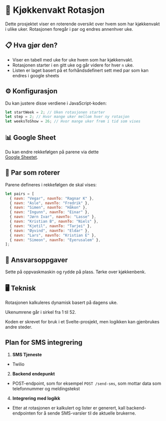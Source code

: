 # 🧼 Kjøkkenvakt Rotasjon

Dette prosjektet viser en roterende oversikt over hvem som har kjøkkenvakt i ulike uker. Rotasjonen foregår i par og endres annenhver uke.

## 📋 Hva gjør den?

- Viser en tabell med uke for uke hvem som har kjøkkenvakt.
- Rotasjonen starter i en gitt uke og går videre for hver `n` uke.
- Listen er laget basert på et forhåndsdefinert sett med par som kan endres i google sheets

## ⚙️ Konfigurasjon

Du kan justere disse verdiene i JavaScript-koden:

```js
let startWeek = 2; // Uken rotasjonen starter
let step = 2; // Hvor mange uker mellom hver ny rotasjon
let weeksToShow = 26; // Hvor mange uker frem i tid som vises
```

## 📊 Google Sheet

Du kan endre rekkefølgen på parene via dette <br>
[Google Sheetet](https://docs.google.com/spreadsheets/d/1txI624y3tUPdaykSLZeZmOXAFhRQzVRvUJSqzgP8qag/edit?usp=sharing).

## 👥 Par som roterer

Parene defineres i rekkefølgen de skal vises:

```js
let pairs = [
  { navn: "Vegar", navnTo: "Ragnar K" },
  { navn: "Asle", navnTo: "Fredrik" },
  { navn: "Simen", navnTo: "Håkon" },
  { navn: "Ingunn", navnTo: "Einar" },
  { navn: "Jørn Ivar", navnTo: "Lasse" },
  { navn: "Kristian B", navnTo: "Niels" },
  { navn: "Kjetil", navnTo: "Tarjei" },
  { navn: "Øyvind", navnTo: "Eldar" },
  { navn: "Lars", navnTo: "Kristian E" },
  { navn: "Simeon", navnTo: "Eyerusalem" },
];
```

## 🧽 Ansvarsoppgaver

Sette på oppvaskmaskin og rydde på plass. Tørke over kjøkkenbenk.

## 🖥️ Teknisk

Rotasjonen kalkuleres dynamisk basert på dagens uke.

Ukenumrene går i sirkel fra 1 til 52.

Koden er skrevet for bruk i et Svelte-prosjekt, men logikken kan gjenbrukes andre steder.

## Plan for SMS integrering

1. **SMS Tjeneste**
  - Twilio

2. **Backend endepunkt**
  - POST-endpoint, som for eksempel `POST /send-sms`, som mottar data som telefonnummer og meldingstekst

4. **Integrering med logikk**  
 - Etter at rotasjonen er kalkulert og lister er generert, kall backend-endpointen for å sende SMS-varsler til de aktuelle brukerne. 

